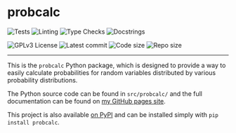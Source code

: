 # probcalc

![Tests](https://github.com/DoctorDalek1963/probcalc/actions/workflows/tests.yaml/badge.svg)
![Linting](https://github.com/DoctorDalek1963/probcalc/actions/workflows/linting.yaml/badge.svg)
![Type Checks](https://github.com/DoctorDalek1963/probcalc/actions/workflows/type_checks.yaml/badge.svg)
![Docstrings](https://github.com/DoctorDalek1963/probcalc/actions/workflows/docstrings.yaml/badge.svg)

![GPLv3 License](https://img.shields.io/github/license/DoctorDalek1963/probcalc?style=flat-square)
![Latest commit](https://img.shields.io/github/last-commit/DoctorDalek1963/probcalc?style=flat-square)
![Code size](https://img.shields.io/github/languages/code-size/DoctorDalek1963/probcalc?style=flat-square)
![Repo size](https://img.shields.io/github/repo-size/DoctorDalek1963/probcalc?style=flat-square)

---

This is the `probcalc` Python package, which is designed to provide a way to easily
calculate probabilities for random variables distributed by various probability distributions.

The Python source code can be found in `src/probcalc/` and the full documentation can be
found on [my GitHub pages site](https://doctordalek1963.github.io/probcalc).

This project is also available [on PyPI](https://test.pypi.org/project/probcalc/) and can
be installed simply with `pip install probcalc`.
